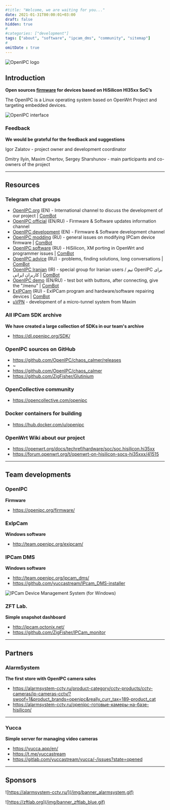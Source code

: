 ```yaml
---
#title: "Welcome, we are waiting for you..."
date: 2021-01-31T00:00:01+03:00
draft: false
hidden: true
#
#categories: ["development"]
tags: ["about", "software", "ipcam_dms", "community", "sitemap"]
#
omitDate : true
---
```




![OpenIPC logo](/img/logo_openipc.png)

## Introduction

**Open sources [firmware](/firmware) for devices based on HiSilicon HI35xx SoC’s**

The OpenIPC is a Linux operating system based on OpenWrt Project and targeting embedded devices.

![OpenIPC interface](https://zftlab.org/images/2018020902.jpg)

### Feedback

**We would be grateful for the feedback and suggestions**

Igor Zalatov - project owner and development coordinator

Dmitry Ilyin, Maxim Chertov, Sergey Sharshunov - main participants and co-owners of the project


----


## Resources

### Telegram chat groups

* [OpenIPC.org](https://t.me/openipc) (EN) - International channel to discuss the development of our project | [ComBot](https://combot.org/c/1166652144)
* [OpenIPC official](https://t.me/zftlab_openipc) (EN/RU) - Firmware & Software updates information channel
* [OpenIPC development](https://t.me/openipc_dev) (EN) - Firmware & Software development channel
* [OpenIPC modding](https://t.me/joinchat/FhtyHxDpQsv8HlRliQDgqw) (RU) - general issues on modifying IPCam device firmware | [ComBot](https://combot.org/c/-1001247643198)
* [OpenIPC software](https://t.me/joinchat/FhtyHwrU0fwfQlAkvoeVJA) (RU) - HiSilicon, XM porting in OpenWrt and programmer issues | [ComBot](https://combot.org/c/-1001196905312)
* [OpenIPC advice](https://t.me/joinchat/FhtyHxAvHZzucndiZ55muA) (RU) - problems, finding solutions, long conversations | [ComBot](https://combot.org/c/1385065634)
* [OpenIPC Iranian](https://t.me/joinchat/T_GwQUBTJdfXJrFb) (IR) - special group for Iranian users /  تیم OpenIPC برای کاربران ایرانی | [ComBot](https://combot.org/c/-1001341239361)
* [OpenIPC demo](https://t.me/joinchat/FhtyHw3wQVxqhWEE05sYKA)  (EN/RU) - test bot with buttons, after connecting, give the "/menu" | [ComBot](https://combot.org/c/1414887196)
* [ExIPCam](https://t.me/ExIPCam) (RU) - ExIPCam program and hardware/software repairing devices | [ComBot](https://combot.org/c/1213889378)
* [µVPN](https://t.me/micro_vpn) - development of a micro-tunnel system from Maxim

### All IPCam SDK archive

**We have created a large collection of SDKs in our team's archive**

* https://dl.openipc.org/SDK/

### OpenIPC sources on GitHub

* https://github.com/OpenIPC/chaos_calmer/releases
* ~
* https://github.com/OpenIPC/chaos_calmer
* https://github.com/ZigFisher/Glutinium

### OpenCollective community

* https://opencollective.com/openipc

### Docker containers for building

* https://hub.docker.com/u/openipc

### OpenWrt Wiki about our project

* https://openwrt.org/docs/techref/hardware/soc/soc.hisilicon.hi35xx
* https://forum.openwrt.org/t/openwrt-on-hisilicon-socs-hi35xxx/41515

----


## Team developments

### OpenIPC

**Firmware**

* https://openipc.org/firmware/

### ExIpCam

**Windows software**

* http://team.openipc.org/exipcam/

### IPCam DMS

**Windows software**

* http://team.openipc.org/ipcam_dms/
* https://github.com/yuccastream/IPcam_DMS-installer

![IPCam Device Management System (for Windows)](/img/software__ipcamdms_01.jpg "IPCam Device Management System (for Windows)")

### ZFT Lab.

**Simple snapshot dashboard**

* http://ipcam.octonix.net/
* https://github.com/ZigFisher/IPCam_monitor


----


## Partners

### AlarmSystem

**The first store with OpenIPC camera sales**

* https://alarmsystem-cctv.ru/product-category/cctv-products/cctv-cameras/ip-cameras-cctv/?swoof=1&product_brands=openipc&really_curr_tax=189-product_cat
* https://alarmsystem-cctv.ru/openipc-готовые-камеры-на-базе-hisilicon/

----

### Yucca

**Simple server for managing video cameras**

* https://yucca.app/en/
* https://t.me/yuccastream
* https://gitlab.com/yuccastream/yucca/-/issues?state=opened

----


## Sponsors

![https://alarmsystem-cctv.ru/](/img/banner_alarmsystem.gif)

![https://zftlab.org](/img/banner_zftlab_blue.gif)

